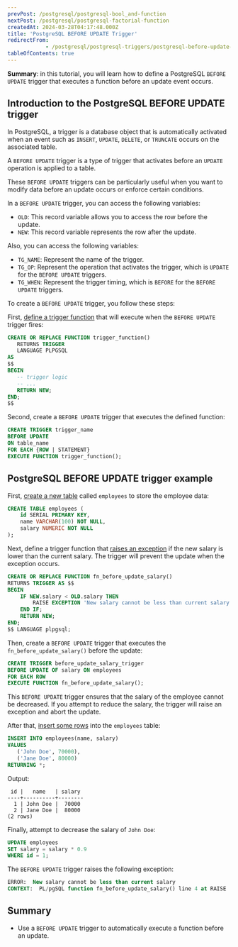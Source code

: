 ```yaml
---
prevPost: /postgresql/postgresql-bool_and-function
nextPost: /postgresql/postgresql-factorial-function
createdAt: 2024-03-28T04:17:48.000Z
title: 'PostgreSQL BEFORE UPDATE Trigger'
redirectFrom: 
            - /postgresql/postgresql-triggers/postgresql-before-update-trigger
tableOfContents: true
---
```


**Summary**: in this tutorial, you will learn how to define a PostgreSQL `BEFORE UPDATE` trigger that executes a function before an update event occurs.

## Introduction to the PostgreSQL BEFORE UPDATE trigger

In PostgreSQL, a trigger is a database object that is automatically activated when an event such as `INSERT`, `UPDATE`, `DELETE`, or `TRUNCATE` occurs on the associated table.

A `BEFORE UPDATE` trigger is a type of trigger that activates before an `UPDATE` operation is applied to a table.

These `BEFORE UPDATE` triggers can be particularly useful when you want to modify data before an update occurs or enforce certain conditions.

In a `BEFORE UPDATE` trigger, you can access the following variables:

- `OLD`: This record variable allows you to access the row before the update.
- `NEW`: This record variable represents the row after the update.

Also, you can access the following variables:

- `TG_NAME`: Represent the name of the trigger.
- `TG_OP`: Represent the operation that activates the trigger, which is `UPDATE` for the `BEFORE UPDATE` triggers.
- `TG_WHEN`: Represent the trigger timing, which is `BEFORE` for the `BEFORE UPDATE` triggers.

To create a `BEFORE UPDATE` trigger, you follow these steps:

First, [define a trigger function](/postgresql/postgresql-plpgsql/postgresql-create-function) that will execute when the `BEFORE UPDATE` trigger fires:

```sql
CREATE OR REPLACE FUNCTION trigger_function()
   RETURNS TRIGGER
   LANGUAGE PLPGSQL
AS
$$
BEGIN
   -- trigger logic
   -- ...
   RETURN NEW;
END;
$$
```

Second, create a `BEFORE UPDATE` trigger that executes the defined function:

```sql
CREATE TRIGGER trigger_name
BEFORE UPDATE
ON table_name
FOR EACH {ROW | STATEMENT}
EXECUTE FUNCTION trigger_function();
```

## PostgreSQL BEFORE UPDATE trigger example

First, [create a new table](/postgresql/postgresql-create-table) called `employees` to store the employee data:

```sql
CREATE TABLE employees (
    id SERIAL PRIMARY KEY,
    name VARCHAR(100) NOT NULL,
    salary NUMERIC NOT NULL
);
```

Next, define a trigger function that [raises an exception](/postgresql/postgresql-plpgsql/postgresql-exception) if the new salary is lower than the current salary. The trigger will prevent the update when the exception occurs.

```sql
CREATE OR REPLACE FUNCTION fn_before_update_salary()
RETURNS TRIGGER AS $$
BEGIN
    IF NEW.salary < OLD.salary THEN
        RAISE EXCEPTION 'New salary cannot be less than current salary';
    END IF;
    RETURN NEW;
END;
$$ LANGUAGE plpgsql;
```

Then, create a `BEFORE UPDATE` trigger that executes the `fn_before_update_salary()` before the update:

```sql
CREATE TRIGGER before_update_salary_trigger
BEFORE UPDATE OF salary ON employees
FOR EACH ROW
EXECUTE FUNCTION fn_before_update_salary();
```

This `BEFORE UPDATE` trigger ensures that the salary of the employee cannot be decreased. If you attempt to reduce the salary, the trigger will raise an exception and abort the update.

After that, [insert some rows](/postgresql/postgresql-insert-multiple-rows) into the `employees` table:

```sql
INSERT INTO employees(name, salary)
VALUES
   ('John Doe', 70000),
   ('Jane Doe', 80000)
RETURNING *;
```

Output:

```
 id |   name   | salary
----+----------+--------
  1 | John Doe |  70000
  2 | Jane Doe |  80000
(2 rows)
```

Finally, attempt to decrease the salary of `John Doe`:

```sql
UPDATE employees
SET salary = salary * 0.9
WHERE id = 1;
```

The `BEFORE UPDATE` trigger raises the following exception:

```sql
ERROR:  New salary cannot be less than current salary
CONTEXT:  PL/pgSQL function fn_before_update_salary() line 4 at RAISE
```

## Summary

- Use a `BEFORE UPDATE` trigger to automatically execute a function before an update.
